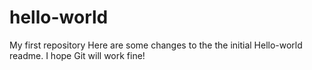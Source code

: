 # hello-world
My first repository
Here are some changes to the the initial Hello-world readme.
I hope Git will work fine!
